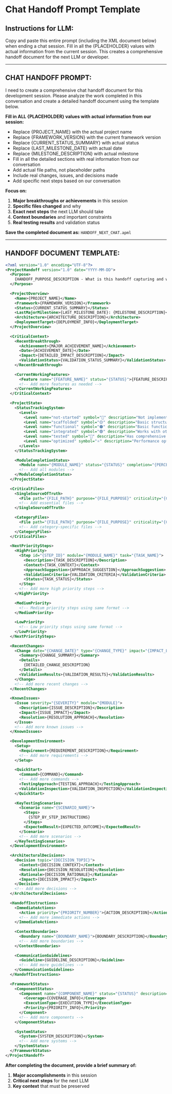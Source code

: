 # Chat Handoff Prompt Template

## Instructions for LLM:
Copy and paste this entire prompt (including the XML document below) when ending a chat session. Fill in all the {PLACEHOLDER} values with actual information from the current session. This creates a comprehensive handoff document for the next LLM or developer.

---

## CHAT HANDOFF PROMPT:

I need to create a comprehensive chat handoff document for this development session. Please analyze the work completed in this conversation and create a detailed handoff document using the template below.

**Fill in ALL {PLACEHOLDER} values with actual information from our session:**

- Replace {PROJECT_NAME} with the actual project name
- Replace {FRAMEWORK_VERSION} with the current framework version
- Replace {CURRENT_STATUS_SUMMARY} with actual status
- Replace {LAST_MILESTONE_DATE} with actual date
- Replace {MILESTONE_DESCRIPTION} with actual milestone
- Fill in all the detailed sections with real information from our conversation
- Add actual file paths, not placeholder paths
- Include real changes, issues, and decisions made
- Add specific next steps based on our conversation

**Focus on:**
1. **Major breakthroughs or achievements** in this session
2. **Specific files changed** and why
3. **Exact next steps** the next LLM should take
4. **Context boundaries** and important constraints
5. **Real testing results** and validation status

**Save the completed document as:** `HANDOFF_NEXT_CHAT.apml`

---

## HANDOFF DOCUMENT TEMPLATE:

```xml
<?xml version="1.0" encoding="UTF-8"?>
<ProjectHandoff version="1.0" date="YYYY-MM-DD">
  <Purpose>
    {HANDOFF_PURPOSE_DESCRIPTION - What is this handoff capturing and why is it important}
  </Purpose>
  
  <ProjectOverview>
    <Name>{PROJECT_NAME}</Name>
    <Framework>{FRAMEWORK_VERSION}</Framework>
    <Status>{CURRENT_STATUS_SUMMARY}</Status>
    <LastMajorMilestone>{LAST_MILESTONE_DATE}: {MILESTONE_DESCRIPTION}</LastMajorMilestone>
    <Architecture>{ARCHITECTURE_DESCRIPTION}</Architecture>
    <DeploymentTarget>{DEPLOYMENT_INFO}</DeploymentTarget>
  </ProjectOverview>
  
  <CriticalContext>
    <RecentBreakthrough>
      <Achievement>{MAJOR_ACHIEVEMENT_NAME}</Achievement>
      <Date>{ACHIEVEMENT_DATE}</Date>
      <Impact>{DETAILED_IMPACT_DESCRIPTION}</Impact>
      <ValidationStatus>{VALIDATION_STATUS_SUMMARY}</ValidationStatus>
    </RecentBreakthrough>
    
    <CurrentWorkingFeatures>
      <Feature name="{FEATURE_NAME}" status="{STATUS}">{FEATURE_DESCRIPTION}</Feature>
      <!-- Add more features as needed -->
    </CurrentWorkingFeatures>
  </CriticalContext>
  
  <ProjectState>
    <StatusTrackingSystem>
      <Levels>
        <Level name="not-started" symbol="🔴" description="Not implemented at all" />
        <Level name="scaffolded" symbol="🟡" description="Basic structure exists but not functional" />
        <Level name="functional" symbol="🟠" description="Basic functionality works but not polished" />
        <Level name="integrated" symbol="🟢" description="Works with other components properly" />
        <Level name="tested" symbol="🔵" description="Has comprehensive tests" />
        <Level name="optimized" symbol="⭐" description="Performance optimized and production-ready" />
      </Levels>
    </StatusTrackingSystem>
    
    <ModuleCompletionStatus>
      <Module name="{MODULE_NAME}" status="{STATUS}" completion="{PERCENTAGE}%" priority="{PRIORITY}">{MODULE_DESCRIPTION}</Module>
      <!-- Add all modules -->
    </ModuleCompletionStatus>
  </ProjectState>
  
  <CriticalFiles>
    <SingleSourceOfTruth>
      <File path="{FILE_PATH}" purpose="{FILE_PURPOSE}" criticality="{CRITICALITY_LEVEL}" />
      <!-- Add essential files -->
    </SingleSourceOfTruth>
    
    <CategoryFiles>
      <File path="{FILE_PATH}" purpose="{FILE_PURPOSE}" criticality="{CRITICALITY_LEVEL}" />
      <!-- Add category-specific files -->
    </CategoryFiles>
  </CriticalFiles>
  
  <NextPrioritySteps>
    <HighPriority>
      <Step id="{STEP_ID}" module="{MODULE_NAME}" task="{TASK_NAME}">
        <Description>{TASK_DESCRIPTION}</Description>
        <Context>{TASK_CONTEXT}</Context>
        <ApproachSuggestion>{APPROACH_SUGGESTION}</ApproachSuggestion>
        <ValidationCriteria>{VALIDATION_CRITERIA}</ValidationCriteria>
        <Status>{TASK_STATUS}</Status>
      </Step>
      <!-- Add more high priority steps -->
    </HighPriority>
    
    <MediumPriority>
      <!-- Medium priority steps using same format -->
    </MediumPriority>
    
    <LowPriority>
      <!-- Low priority steps using same format -->
    </LowPriority>
  </NextPrioritySteps>
  
  <RecentChanges>
    <Change date="{CHANGE_DATE}" type="{CHANGE_TYPE}" impact="{IMPACT_LEVEL}">
      <Summary>{CHANGE_SUMMARY}</Summary>
      <Details>
        {DETAILED_CHANGE_DESCRIPTION}
      </Details>
      <ValidationResults>{VALIDATION_RESULTS}</ValidationResults>
    </Change>
    <!-- Add more recent changes -->
  </RecentChanges>
  
  <KnownIssues>
    <Issue severity="{SEVERITY}" module="{MODULE}">
      <Description>{ISSUE_DESCRIPTION}</Description>
      <Impact>{ISSUE_IMPACT}</Impact>
      <Resolution>{RESOLUTION_APPROACH}</Resolution>
    </Issue>
    <!-- Add more known issues -->
  </KnownIssues>
  
  <DevelopmentEnvironment>
    <Setup>
      <Requirement>{REQUIREMENT_DESCRIPTION}</Requirement>
      <!-- Add more requirements -->
    </Setup>
    
    <QuickStart>
      <Command>{COMMAND}</Command>
      <!-- Add more commands -->
      <TestingApproach>{TESTING_APPROACH}</TestingApproach>
      <ValidationInspection>{VALIDATION_INSPECTION}</ValidationInspection>
    </QuickStart>
    
    <KeyTestingScenarios>
      <Scenario name="{SCENARIO_NAME}">
        <Steps>
          {STEP_BY_STEP_INSTRUCTIONS}
        </Steps>
        <ExpectedResult>{EXPECTED_OUTCOME}</ExpectedResult>
      </Scenario>
      <!-- Add more scenarios -->
    </KeyTestingScenarios>
  </DevelopmentEnvironment>
  
  <ArchitecturalDecisions>
    <Decision topic="{DECISION_TOPIC}">
      <Context>{DECISION_CONTEXT}</Context>
      <Resolution>{DECISION_RESOLUTION}</Resolution>
      <Rationale>{DECISION_RATIONALE}</Rationale>
      <Impact>{DECISION_IMPACT}</Impact>
    </Decision>
    <!-- Add more decisions -->
  </ArchitecturalDecisions>
  
  <HandoffInstructions>
    <ImmediateActions>
      <Action priority="{PRIORITY_NUMBER}">{ACTION_DESCRIPTION}</Action>
      <!-- Add more immediate actions -->
    </ImmediateActions>
    
    <ContextBoundaries>
      <Boundary name="{BOUNDARY_NAME}">{BOUNDARY_DESCRIPTION}</Boundary>
      <!-- Add more boundaries -->
    </ContextBoundaries>
    
    <CommunicationGuidelines>
      <Guideline>{GUIDELINE_DESCRIPTION}</Guideline>
      <!-- Add more guidelines -->
    </CommunicationGuidelines>
  </HandoffInstructions>
  
  <FrameworkStatus>
    <ComponentStatus>
      <Component name="{COMPONENT_NAME}" status="{STATUS}" description="{DESCRIPTION}">
        <Coverage>{COVERAGE_INFO}</Coverage>
        <ExecutionType>{EXECUTION_TYPE}</ExecutionType>
        <Priority>{PRIORITY_INFO}</Priority>
      </Component>
      <!-- Add more components -->
    </ComponentStatus>
    
    <SystemStatus>
      <System>{SYSTEM_DESCRIPTION}</System>
      <!-- Add more systems -->
    </SystemStatus>
  </FrameworkStatus>
</ProjectHandoff>
```

**After completing the document, provide a brief summary of:**
1. **Major accomplishments** in this session
2. **Critical next steps** for the next LLM
3. **Key context** that must be preserved